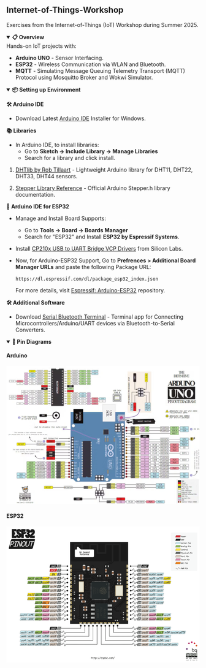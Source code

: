 ## Internet-of-Things-Workshop
Exercises from the Internet-of-Things (IoT) Workshop during Summer 2025.

<details open>
<summary><b>📋 Overview</b></summary>
Hands-on IoT projects with:

- **Arduino UNO** - Sensor Interfacing.
- **ESP32** - Wireless Communication via WLAN and Bluetooth.
- **MQTT** - Simulating Message Queuing Telemetry Transport (MQTT) Protocol using Mosquitto Broker and Wokwi Simulator.

</details>

<details open>
<summary><b>📦 Setting up Environment</b></summary>

<b>🛠️ Arduino IDE</b>

- Download Latest [Arduino IDE](https://www.arduino.cc/en/software/) Installer for Windows.

<b>📚 Libraries</b>

- In Arduino IDE, to install libraries:
    - Go to **Sketch → Include Library → Manage Libraries**
    - Search for a library and click install.

1. [DHTlib by Rob Tillaart](https://github.com/RobTillaart/DHTlib) - Lightweight Arduino library for DHT11, DHT22, DHT33, DHT44 sensors.

2. [Stepper Library Reference](https://docs.arduino.cc/libraries/stepper/) - Official Arduino Stepper.h library documentation.


<b>🤔 Arduino IDE for ESP32</b>

- Manage and Install Board Supports: 
    - Go to **Tools → Board → Boards Manager**
    - Search for "ESP32" and Install **ESP32 by Espressif Systems**.

- Install [CP210x USB to UART Bridge VCP Drivers](https://www.silabs.com/developer-tools/usb-to-uart-bridge-vcp-drivers?tab=downloads) from Silicon Labs.

- Now, for Arduino-ESP32 Support, Go to **Prefrences > Additional Board Manager URLs** and paste the following Package URL:

    ```
    https://dl.espressif.com/dl/package_esp32_index.json
    ```
    For more details, visit [Espressif: Arduino-ESP32](https://github.com/espressif/arduino-esp32) repository.

<b>🛠️ Additional Software</b>

- Download [Serial Bluetooth Terminal](https://play.google.com/store/apps/details?id=de.kai_morich.serial_bluetooth_terminal) - Terminal app for Connecting Microcontrollers/Arduino/UART devices via Bluetooth-to-Serial Converters.

</details>

<details open>
<summary><b>📌 Pin Diagrams</b></summary>

<p align=center>
    <h4>Arduino</h4>
    <img src="./assets/pin-diagrams/Arduino.jpg">
</p>

<p align=center>
    <h4>ESP32</h4>
    <img src="./assets/pin-diagrams/ESP32.jpg">
</p>

</details>